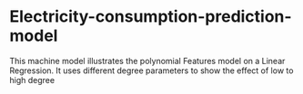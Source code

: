 # Electricity-consumption-prediction-model
This machine model illustrates the polynomial Features model on a Linear Regression. It uses different degree parameters to show the effect of low to high degree
